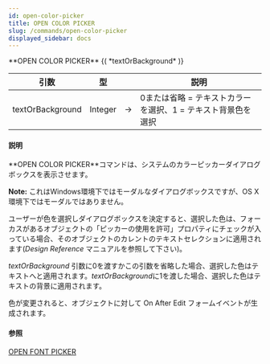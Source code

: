 ```yaml
---
id: open-color-picker
title: OPEN COLOR PICKER
slug: /commands/open-color-picker
displayed_sidebar: docs
---
```


<!--REF #_command_.OPEN COLOR PICKER.Syntax-->**OPEN COLOR PICKER** {( *textOrBackground* )}<!-- END REF-->
<!--REF #_command_.OPEN COLOR PICKER.Params-->
| 引数 | 型 |  | 説明 |
| --- | --- | --- | --- |
| textOrBackground | Integer | &rarr; | 0または省略 = テキストカラーを選択、1 = テキスト背景色を選択 |

<!-- END REF-->

#### 説明 

<!--REF #_command_.OPEN COLOR PICKER.Summary-->**OPEN COLOR PICKER**コマンドは、システムのカラーピッカーダイアログボックスを表示させます。<!-- END REF-->

**Note:** これはWindows環境下ではモーダルなダイアログボックスですが、OS X環境下ではモーダルではありません。

ユーザーが色を選択しダイアログボックスを決定すると、選択した色は、フォーカスがあるオブジェクトの「ピッカーの使用を許可」プロパティにチェックが入っている場合、そのオブジェクトのカレントのテキストセレクションに適用されます(*Design Reference* マニュアルを参照して下さい)。

*textOrBackground* 引数に0を渡すかこの引数を省略した場合、選択した色はテキストへと適用されます。*textOrBackground*に1を渡した場合、選択した色はテキストの背景に適用されます。

色が変更されると、オブジェクトに対して On After Edit フォームイベントが生成されます。

#### 参照 

[OPEN FONT PICKER](open-font-picker.md)  